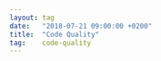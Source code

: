 ```yaml
---
layout: tag
date:   "2018-07-21 09:00:00 +0200"
title:  "Code Quality"
tag:    code-quality
---
```


